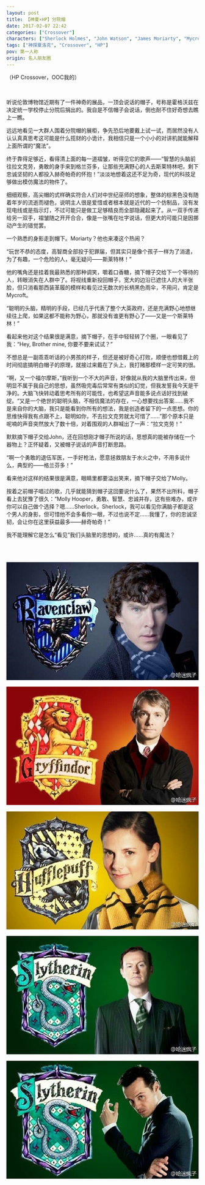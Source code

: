 ```yaml
---
layout: post
title: 【神夏×HP】分院帽
date: 2017-02-07 22:42
categories: ["Crossover"]
characters: ["Sherlock Holmes", "John Watson", "James Moriarty", "Mycroft Holmes", "Molly Hooper"]
tags: ["神探夏洛克", "Crossover", "HP"]
pov: 第一人称
origin: 名人朋友圈
---
```


（HP Crossover，OOC我的）

<br>

听说伦敦博物馆近期有了一件神奇的展品，一顶会说话的帽子，号称是霍格沃兹在决定统一学校停止分院后捐出的。我自是不信帽子会说话，倒也耐不住好奇想去瞧上一瞧。

远远地看见一大群人围着分院帽的展柜，争先恐后地要戴上试一试，而居然没有人认认真真思考这可能是什么揽财的小诡计，我相信只是一个小小的对讲机就能解释上面所谓的“魔法”。

终于靠得足够近，看得清上面的每一道褶皱，听得见它的歌声——“智慧的头脑前往拉文克劳，勇敢的身手来到格兰芬多，让那些充满野心的人去斯莱特林吧，剩下忠诚坚韧的人都投入赫奇帕奇的怀抱！”淡淡地想着这还不足为奇，现代的科技足够做出模仿魔法的物件了。

细细观察，高尖帽的式样确实符合人们对中世纪巫师的想象，整体的棕黑色没有随着年岁的流逝而褪色，说明主人很是爱惜或者根本就是近代的一个仿制品，没有发现电线或是指示灯，不过可能只是做工足够精良而全部隐藏起来了。从一双手传递给另一双手，褶皱随之开开合合，像是一张嘴在吐字说话，但更大的可能只是因挪动产生的错觉罢。

一个熟悉的身影走到帽下。Moriarty？他也来凑这个热闹？

“玩世不恭的态度，高智商全部投于犯罪届，但其实只是像个孩子一样为了消遣，为了有趣，一个危险的人，毫无疑问——斯莱特林！”

他的嘴角还是挂着我最熟悉的那种调笑，嚼着口香糖，摘下帽子交给下一个等待的人，转眼消失在人群中了。将视线重新投回帽子，宽大的边沿已遮住人的大半张脸，但只消看那西装革履的模样和看见过无数次的长柄黑色雨伞，不用问，肯定是Mycroft。

“聪明的头脑，精明的手段，已经几乎代表了整个大英政府，还是充满野心地想继续往上爬，如果这都不能称为野心，那就没有谁更有野心了——又是一个斯莱特林！”

看起来他对这个结果很是满意，摘下帽子，在手中轻轻转了个圈，一眼看见了我：“Hey, Brother mine, 你要不要来试试？”

不想总是一副乖乖听话的小男孩的样子，但还是被好奇心打败，顺便也想借戴上的时间彻底搞明白帽子的原理，就接过来戴在了头上，我打赌那模样一定可笑的很。

“啊，又一个福尔摩斯，”我听到一个不大的声音，好像就从我的大脑里传出来，但明显不属于我自己的思想，虽然吸完毒后常常有类似的幻觉，但我发誓我今天是干净的。大脑飞快转动着思考所有的可能性，也希望这声音能多说点话好找到破绽。“又是一个绝世的聪明头脑，不相信魔法的存在，一心想要找出答案……我不是来自你的大脑，我只是能看到你所有的想法，我是创造者留下的一点思想。你的思维快得我有点跟不上，聪明如你，不去拉文克劳就太可惜了……”那个原本只是呢喃的声音突然放大了数十倍，对着围观的人群喊出了一声：“拉文克劳！”

默默摘下帽子交给John，还在回想刚才帽子所说的话，思想真的能被存储在一个器物上？正怀疑着，又被帽子说话的声音打断思路。

“啊一个勇敢的退伍军医，一手好枪法，愿意拯救朋友于水火之中，不用多说什么，典型的——格兰芬多！”

看来他对这样的结果很是满意，眼睛里都要溢出笑来，摘下帽子交给了Molly。

按着之前帽子唱过的歌，几乎就能猜到帽子这回要说什么了，果然不出所料，帽子看上去犹豫了很久：“Molly Hooper，勇敢、智慧、忠诚并存，这有些难办，或许你可以自己做个选择？嗯……Sherlock，Sherlock，我可以看见你满脑子都是这个男人的身影，但可惜他不会多看你一眼，不过也说不定……我懂了，你的忠诚坚韧，会让你在这里获益最多——赫奇帕奇！”

我不能理解它是怎么“看见”我们头脑里的思想的，或许……真的有魔法？

<br><br>

![](/assets/images/mrpyq/2017-02-07-Sherlock-1.jpg)

![](/assets/images/mrpyq/2017-02-07-Sherlock-2.jpg)

![](/assets/images/mrpyq/2017-02-07-Sherlock-3.jpg)

![](/assets/images/mrpyq/2017-02-07-Sherlock-4.jpg)

![](/assets/images/mrpyq/2017-02-07-Sherlock-5.jpg)
